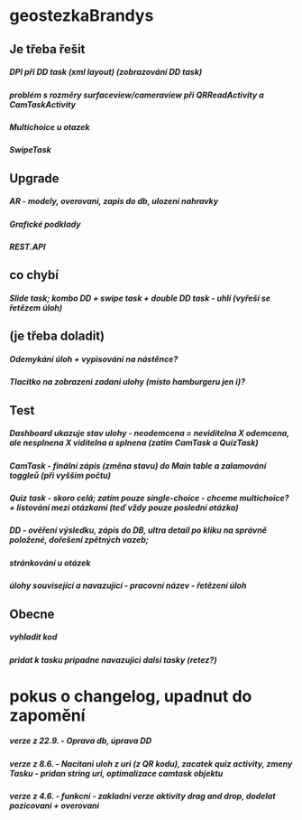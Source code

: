 # geostezkaBrandys

## Je třeba řešit
##### DPI při DD task (xml layout) (zobrazování DD task)
##### problém s rozměry surfaceview/cameraview při QRReadActivity a CamTaskActivity
##### Multichoice u otazek
##### SwipeTask

## Upgrade
##### AR - modely, overovani, zapis do db, ulozeni nahravky
##### Grafické podklady
##### REST.API

## co chybí
##### Slide task; kombo DD + swipe task + double DD task - uhlí (vyřeší se řetězem úloh)

## (je třeba doladit) 
##### Odemykání úloh + vypisování na nástěnce?
##### Tlacitko na zobrazeni zadani ulohy (místo hamburgeru jen i)?

## Test
##### Dashboard ukazuje stav ulohy - neodemcena = neviditelna X odemcena, ale nesplnena X viditelna a splnena (zatim CamTask a QuizTask)
##### CamTask -  finální zápis (změna stavu) do Main table a zalamování toggleů (při vyšším počtu)
##### Quiz task - skoro celá; zatím pouze single-choice - chceme multichoice? + listování mezi otázkami (teď vždy pouze poslední otázka)
##### DD - ověření výsledku, zápis do DB, ultra detail po kliku na správně položené, dořešení zpětných vazeb;
##### stránkování  u otázek 
##### úlohy související a navazující - pracovní název - řetězení úloh

## Obecne
##### vyhladit kod
##### pridat k tasku pripadne navazujici dalsi tasky (retez?)

# pokus o changelog, upadnut do zapomění
##### verze z 22.9. - Oprava db, úprava DD
##### verze z 8.6. -  Nacitani uloh z uri (z QR kodu), zacatek quiz activity, zmeny Tasku - pridan string uri, optimalizace camtask objektu
##### verze z 4.6. - funkcni - zakladni verze aktivity drag and drop, dodelat pozicovani + overovani


